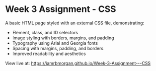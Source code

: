 # Week 3 Assignment - CSS
A basic HTML page styled with an external CSS file, demonstrating:
- Element, class, and ID selectors
- Image styling with borders, margins, and padding
- Typography using Arial and Georgia fonts
- Spacing with margins, padding, and borders
- Improved readability and aesthetics

View live at: https://iamrbmorgan.github.io/Week-3-Assignment---CSS

